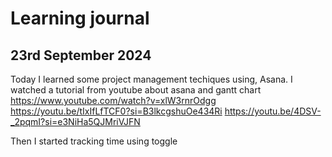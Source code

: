 
# Learning journal 
## 23rd September 2024

   Today I learned some project management techiques using, Asana. 
   I watched a tutorial from youtube about asana and gantt chart 
https://www.youtube.com/watch?v=xlW3rnrOdgg
https://youtu.be/tIxIfLfTCF0?si=B3lkcgshuOe434Ri
https://youtu.be/4DSV-_2pqmI?si=e3NiHa5QJMriVJFN

Then I started tracking time using toggle 
   
